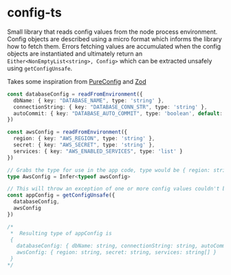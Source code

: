 # config-ts

Small library that reads config values from the node process environment.
Config objects are described using a micro format which informs the library how to fetch them.
Errors fetching values are accumulated when the config objects are instantiated and ultimately return an `Either<NonEmptyList<string>, Config>` 
which can be extracted unsafely using `getConfigUnsafe`.

Takes some inspiration from [PureConfig](https://pureconfig.github.io/) and [Zod](https://zod.js.org/)

```Typescript
const databaseConfig = readFromEnvironment({
  dbName: { key: "DATABASE_NAME", type: 'string' },
  connectionString: { key: "DATABASE_CONN_STR", type: 'string' },
  autoCommit: { key: "DATABASE_AUTO_COMMIT", type: 'boolean', default: false }
})

const awsConfig = readFromEnvironment({
  region: { key: "AWS_REGION", type: 'string' },
  secret: { key: "AWS_SECRET", type: 'string' },
  services: { key: "AWS_ENABLED_SERVICES", type: 'list' }
})

// Grabs the type for use in the app code, type would be { region: string, secret: string, services: string[] }
type AwsConfig = Infer<typeof awsConfig>

// This will throw an exception of one or more config values couldn't be read.
const appConfig = getConfigUnsafe({
  databaseConfig,
  awsConfig
})

/*
 *  Resulting type of appConfig is
 {
   databaseConfig: { dbName: string, connectionString: string, autoCommit: boolean },
   awsConfig: { region: string, secret: string, services: string[] }
 }  
*/

```

